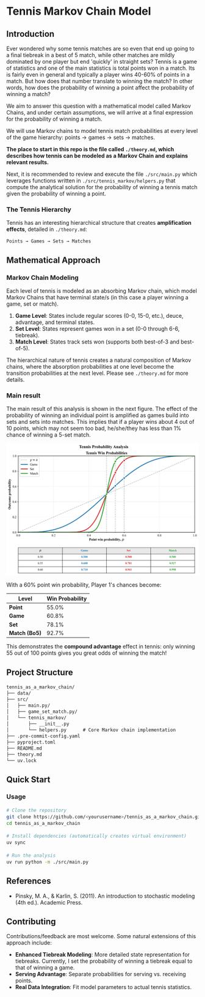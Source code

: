 # Tennis Markov Chain Model

## Introduction

Ever wondered why some tennis matches are so even that end up going to a final tiebreak in a best of 5 match, while other matches are mildly dominated by one player but end 'quickly' in straight sets? 
Tennis is a game of statistics and one of the main statistics is total points won in a match. Its is fairly even in general and typically a player wins 40-60% of points in a match. But how does that number translate to winning the match? In other words, how does the probability of winning a point affect the probability of winning a match?

We aim to answer this question with a mathematical model called Markov Chains, and under certain assumptions, we will arrive at a final expression for the probability of winning a match.

We will use Markov chains to model tennis match probabilities at every level of the game hierarchy: points → games → sets → matches.

**The place to start in this repo is the file called `./theory.md`, which describes how tennis can be modeled as a Markov Chain and explains relevant results.**

Next, it is recommended to review and execute the file `./src/main.py` which leverages functions written in `./src/tennis_markov/helpers.py` that compute the analytical solution for the probability of winning a tennis match given the probability of winning a point. 


### The Tennis Hierarchy

Tennis has an interesting hierarchical structure that creates **amplification effects**, detailed in `./theory.md`:

```
Points → Games → Sets → Matches
```

## Mathematical Approach

### Markov Chain Modeling

Each level of tennis is modeled as an absorbing Markov chain, which model Markov Chains that have terminal state/s (in this case a player winning a game, set or match).

1. **Game Level**: States include regular scores (0-0, 15-0, etc.), deuce, advantage, and terminal states.
2. **Set Level**: States represent games won in a set (0-0 through 6-6, tiebreak).
3. **Match Level**: States track sets won (supports both best-of-3 and best-of-5).

The hierarchical nature of tennis creates a natural composition of Markov chains, where the absorption probabilities at one level become the transition probabilities at the next level. Please see `./theory.md` for more details.


### Main result

The main result of this analysis is shown in the next figure. The effect of the probability of winning an individual point is amplified as games build into sets and sets into matches. This implies that if a player wins about 4 out of 10 points, which may not seem too bad, he/she/they has less than 1% chance of winning a 5-set match.

![](./data/tennis_probabilities_split.png)

With a 60% point win probability, Player 1's chances become:

| Level | Win Probability |
|-------|-----------------|
| **Point** | 55.0% |
| **Game** | 60.8% |
| **Set** | 78.1% |
| **Match (Bo5)** | 92.7% |

This demonstrates the **compound advantage** effect in tennis: only winning 55 out of 100 points gives you great odds of winning the match!


## Project Structure

```
tennis_as_a_markov_chain/
├── data/
├── src/
│   ├── main.py/
│   ├── game_set_match.py/
│   └── tennis_markov/
│       ├── __init__.py
│       └── helpers.py      # Core Markov chain implementation
├── .pre-commit-config.yaml
├── pyproject.toml
├── README.md
├── theory.md
└── uv.lock
```

## Quick Start

### Usage

```bash
# Clone the repository
git clone https://github.com/<yourusername>/tennis_as_a_markov_chain.git
cd tennis_as_a_markov_chain

# Install dependencies (automatically creates virtual environment)
uv sync

# Run the analysis
uv run python -m ./src/main.py
```

## References

- Pinsky, M. A., & Karlin, S. (2011). An introduction to stochastic modeling (4th ed.). Academic Press.


## Contributing

Contributions/feedback are most welcome. Some natural extensions of this approach include:

- **Enhanced Tiebreak Modeling**: More detailed state representation for tiebreaks. Currently, I set the probability of winning a tiebreak equal to that of winning a game.
- **Serving Advantage**: Separate probabilities for serving vs. receiving points.
- **Real Data Integration**: Fit model parameters to actual tennis statistics.

